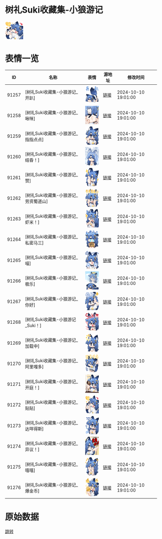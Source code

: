 # 树礼Suki收藏集-小狼游记

<img src="./cover.png" height="60" alt="cover" />

# 表情一览

|ID|名称|表情|源地址|修改时间|
|----|----|----|----|----|
|91257|[树礼Suki收藏集-小狼游记_开趴]|<img src="./pic/091257_%5B树礼Suki收藏集-小狼游记_开趴%5D.png" height="60" alt="开趴"/>|[链接](https://i0.hdslb.com/bfs/garb/0e48044a600556677c7bffd41febe0ef5c78ae1b.png)|2024-10-10 19:01:00|
|91258|[树礼Suki收藏集-小狼游记_啾咪]|<img src="./pic/091258_%5B树礼Suki收藏集-小狼游记_啾咪%5D.png" height="60" alt="啾咪"/>|[链接](https://i0.hdslb.com/bfs/garb/1e1a882627bf27e1bd7152259e714e7c9ce0b3d4.png)|2024-10-10 19:01:00|
|91259|[树礼Suki收藏集-小狼游记_指指点点]|<img src="./pic/091259_%5B树礼Suki收藏集-小狼游记_指指点点%5D.png" height="60" alt="指指点点"/>|[链接](https://i0.hdslb.com/bfs/garb/bb2681b0ec6c3de44efb969a8d8315656b9167d8.png)|2024-10-10 19:01:00|
|91260|[树礼Suki收藏集-小狼游记_结昏！]|<img src="./pic/091260_%5B树礼Suki收藏集-小狼游记_结昏！%5D.png" height="60" alt="结昏！"/>|[链接](https://i0.hdslb.com/bfs/garb/c3d8db398a0518e5ae4199592de4c114690a0a97.png)|2024-10-10 19:01:00|
|91261|[树礼Suki收藏集-小狼游记_赞]|<img src="./pic/091261_%5B树礼Suki收藏集-小狼游记_赞%5D.png" height="60" alt="赞"/>|[链接](https://i0.hdslb.com/bfs/garb/866cf6a838f9494675b162df9fb9e717f8f001db.png)|2024-10-10 19:01:00|
|91262|[树礼Suki收藏集-小狼游记_劳资蜀道山]|<img src="./pic/091262_%5B树礼Suki收藏集-小狼游记_劳资蜀道山%5D.png" height="60" alt="劳资蜀道山"/>|[链接](https://i0.hdslb.com/bfs/garb/5f843b618eee5524af6a2cd82e29a2d3f7ece509.png)|2024-10-10 19:01:00|
|91263|[树礼Suki收藏集-小狼游记_虾米！]|<img src="./pic/091263_%5B树礼Suki收藏集-小狼游记_虾米！%5D.png" height="60" alt="虾米！"/>|[链接](https://i0.hdslb.com/bfs/garb/655d0724ec4e12c14932bae66225b25127f26af8.png)|2024-10-10 19:01:00|
|91264|[树礼Suki收藏集-小狼游记_私密马三]|<img src="./pic/091264_%5B树礼Suki收藏集-小狼游记_私密马三%5D.png" height="60" alt="私密马三"/>|[链接](https://i0.hdslb.com/bfs/garb/8de81a5f328200d6ce42f926b8991658a119e354.png)|2024-10-10 19:01:00|
|91265|[树礼Suki收藏集-小狼游记_喵]|<img src="./pic/091265_%5B树礼Suki收藏集-小狼游记_喵%5D.png" height="60" alt="喵"/>|[链接](https://i0.hdslb.com/bfs/garb/7e78e1a895a938ed9d27d576228c4594d7177adb.png)|2024-10-10 19:01:00|
|91266|[树礼Suki收藏集-小狼游记_极乐]|<img src="./pic/091266_%5B树礼Suki收藏集-小狼游记_极乐%5D.png" height="60" alt="极乐"/>|[链接](https://i0.hdslb.com/bfs/garb/8c81838df2a9120c15982b11345141b6007ac82a.png)|2024-10-10 19:01:00|
|91267|[树礼Suki收藏集-小狼游记_你好]|<img src="./pic/091267_%5B树礼Suki收藏集-小狼游记_你好%5D.png" height="60" alt="你好"/>|[链接](https://i0.hdslb.com/bfs/garb/144028583c2e51d5b4d87135403de7cae47907c0.png)|2024-10-10 19:01:00|
|91268|[树礼Suki收藏集-小狼游记_Suki！]|<img src="./pic/091268_%5B树礼Suki收藏集-小狼游记_Suki！%5D.png" height="60" alt="Suki！"/>|[链接](https://i0.hdslb.com/bfs/garb/dd9c0c4670a3d0be1ad66743ecc5b2d31adc331a.png)|2024-10-10 19:01:00|
|91269|[树礼Suki收藏集-小狼游记_加载中]|<img src="./pic/091269_%5B树礼Suki收藏集-小狼游记_加载中%5D.png" height="60" alt="加载中"/>|[链接](https://i0.hdslb.com/bfs/garb/99adaa65a66ad720c2642c842eb13551a82c0dfa.png)|2024-10-10 19:01:00|
|91270|[树礼Suki收藏集-小狼游记_阿里嘎多]|<img src="./pic/091270_%5B树礼Suki收藏集-小狼游记_阿里嘎多%5D.png" height="60" alt="阿里嘎多"/>|[链接](https://i0.hdslb.com/bfs/garb/e679dda741bde8cdf98ee1f36837347bbafb7b88.png)|2024-10-10 19:01:00|
|91271|[树礼Suki收藏集-小狼游记_开庭！]|<img src="./pic/091271_%5B树礼Suki收藏集-小狼游记_开庭！%5D.png" height="60" alt="开庭！"/>|[链接](https://i0.hdslb.com/bfs/garb/a2620c7567de656755816631ff36e6387986fa0f.png)|2024-10-10 19:01:00|
|91272|[树礼Suki收藏集-小狼游记_贴贴]|<img src="./pic/091272_%5B树礼Suki收藏集-小狼游记_贴贴%5D.png" height="60" alt="贴贴"/>|[链接](https://i0.hdslb.com/bfs/garb/cd79b5d56b33f423fa63ec2a4b92084e27342358.png)|2024-10-10 19:01:00|
|91273|[树礼Suki收藏集-小狼游记_达咩得斯]|<img src="./pic/091273_%5B树礼Suki收藏集-小狼游记_达咩得斯%5D.png" height="60" alt="达咩得斯"/>|[链接](https://i0.hdslb.com/bfs/garb/144be09f3a6bc0c243e5940dd46e254baacffc7e.png)|2024-10-10 19:01:00|
|91274|[树礼Suki收藏集-小狼游记_异议！]|<img src="./pic/091274_%5B树礼Suki收藏集-小狼游记_异议！%5D.png" height="60" alt="异议！"/>|[链接](https://i0.hdslb.com/bfs/garb/0f3c0e7d2cda6b3e21d1a503e3b1d548f86fdbe7.png)|2024-10-10 19:01:00|
|91275|[树礼Suki收藏集-小狼游记_嘻嘻]|<img src="./pic/091275_%5B树礼Suki收藏集-小狼游记_嘻嘻%5D.png" height="60" alt="嘻嘻"/>|[链接](https://i0.hdslb.com/bfs/garb/c122d67a9a1b06920d20fdcb56f9c0d3a1d67926.png)|2024-10-10 19:01:00|
|91276|[树礼Suki收藏集-小狼游记_爆金币]|<img src="./pic/091276_%5B树礼Suki收藏集-小狼游记_爆金币%5D.png" height="60" alt="爆金币"/>|[链接](https://i0.hdslb.com/bfs/garb/ee99b186507c33ec9a3e106637d1fe40414b85a2.png)|2024-10-10 19:01:00|

# 原始数据

[跳转](./raw.json)

